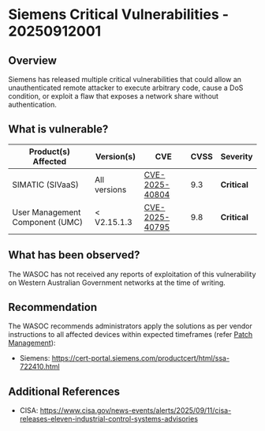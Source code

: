 # Siemens Critical Vulnerabilities - 20250912001

## Overview

Siemens has released multiple critical vulnerabilities that could allow an unauthenticated remote attacker to execute arbitrary code, cause a DoS condition, or exploit a flaw that exposes a network share without authentication.

## What is vulnerable?

| Product(s) Affected             | Version(s)   | CVE                                                               | CVSS | Severity     |
| ------------------------------- | ------------ | ----------------------------------------------------------------- | ---- | ------------ |
| SIMATIC (SIVaaS)                | All versions | [CVE-2025-40804](https://nvd.nist.gov/vuln/detail/CVE-2025-40804) | 9.3  | **Critical** |
| User Management Component (UMC) | < V2.15.1.3  | [CVE-2025-40795](https://nvd.nist.gov/vuln/detail/CVE-2025-40795) | 9.8  | **Critical** |

## What has been observed?

The WASOC has not received any reports of exploitation of this vulnerability on Western Australian Government networks at the time of writing.

## Recommendation

The WASOC recommends administrators apply the solutions as per vendor instructions to all affected devices within expected timeframes (refer [Patch Management](../guidelines/patch-management.md)):

- Siemens: <https://cert-portal.siemens.com/productcert/html/ssa-722410.html>

## Additional References

- CISA: <https://www.cisa.gov/news-events/alerts/2025/09/11/cisa-releases-eleven-industrial-control-systems-advisories>
